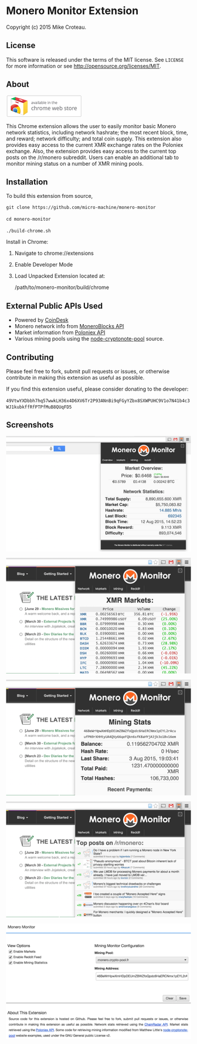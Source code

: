 # Monero Monitor Extension

Copyright (c) 2015 Mike Croteau.


## License

This software is released under the terms of the MIT license. See `LICENSE` for
more information or see http://opensource.org/licenses/MIT.


## About

[![Available in the Chrome Store](extras/ChromeWebStore_BadgeWBorder_v2_206x58.png)](https://chrome.google.com/webstore/detail/monero-monitor/ojekadcfnkkihlleaafggfgbggdckpgo)

This Chrome extension allows the user to easily monitor basic Monero network
statistics, including network hashrate; the most recent block, time, and reward;
network difficulty; and total coin supply.  This extension also provides easy access
to the current XMR exchange rates on the Poloniex exchange. Also, the extension
provides easy access to the current top posts on the /r/monero subreddit. Users can
enable an additional tab to monitor mining status on a number of XMR mining pools.


## Installation
To build this extension from source,

    git clone https://github.com/micro-machine/monero-monitor

    cd monero-monitor

    ./build-chrome.sh

Install in Chrome:

1) Navigate to chrome://extensions

2) Enable Developer Mode

3) Load Unpacked Extension located at:

    /path/to/monero-monitor/build/chrome


## External Public APIs Used

* Powered by [CoinDesk](http://www.coindesk.com/price/)
* Monero network info from [MoneroBlocks API](http://moneroblocks.info/api)
* Market information from [Poloniex API](https://poloniex.com/support/api)
* Various mining pools using the [node-cryptonote-pool](https://github.com/zone117x/node-cryptonote-pool) source.


## Contributing

Please feel free to fork, submit pull requests or issues, or otherwise contribute
in making this extension as useful as possible.


If you find this extension useful, please consider donating to the developer:

`49VtwYXDbbh7hq57wwkLH36x4D6XV6Tr2P93ANnBi9qFGyYZbx8SXWPUHC9V1o7N41b4c3WJ1kubkffRfPTPfMuB8QUqFD5`

## Screenshots

![Overview](extras/screenshots/01-network.png)

![Markets](extras/screenshots/02-markets.png)

![Mining](extras/screenshots/03-mining.png)

![reddit](extras/screenshots/04-reddit.png)

![Options](extras/screenshots/05-options.png)
